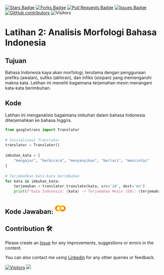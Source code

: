 <a href="https://github.com/drshahizan/special-topic-data-engineering/stargazers"><img src="https://img.shields.io/github/stars/drshahizan/special-topic-data-engineering" alt="Stars Badge"/></a>
<a href="https://github.com/drshahizan/special-topic-data-engineering/network/members"><img src="https://img.shields.io/github/forks/drshahizan/special-topic-data-engineering" alt="Forks Badge"/></a>
<a href="https://github.com/drshahizan/special-topic-data-engineering/pulls"><img src="https://img.shields.io/github/issues-pr/drshahizan/special-topic-data-engineering" alt="Pull Requests Badge"/></a>
<a href="https://github.com/drshahizan/special-topic-data-engineering/issues"><img src="https://img.shields.io/github/issues/drshahizan/special-topic-data-engineering" alt="Issues Badge"/></a>
<a href="https://github.com/drshahizan/special-topic-data-engineering/graphs/contributors"><img alt="GitHub contributors" src="https://img.shields.io/github/contributors/drshahizan/special-topic-data-engineering?color=2b9348"></a>
![Visitors](https://api.visitorbadge.io/api/visitors?path=https%3A%2F%2Fgithub.com%2Fdrshahizan%2Fspecial-topic-data-engineering&labelColor=%23d9e3f0&countColor=%23697689&style=flat)

# Latihan 2: **Analisis Morfologi Bahasa Indonesia**

## Tujuan
Bahasa Indonesia kaya akan morfologi, terutama dengan penggunaan prefiks (awalan), sufiks (akhiran), dan infiks (sisipan) yang memengaruhi makna kata. Latihan ini meneliti bagaimana terjemahan mesin menangani kata-kata berimbuhan.

## Kode
Latihan ini menganalisis bagaimana imbuhan dalam bahasa Indonesia diterjemahkan ke bahasa Inggris.

```python
from googletrans import Translator

# Inisialisasi Translator
translator = Translator()

imbuhan_kata = [
    "mengajar", "berbicara", "menyanyikan", "berlari", "mencintai"
]

# Terjemahkan kata-kata berimbuhan
for kata in imbuhan_kata:
    terjemahan = translator.translate(kata, src='id', dest='en')
    print(f"Kata Indonesia: {kata} -> Terjemahan Mesin (EN): {terjemahan.text}")
```
## Kode Jawaban: <a href="https://colab.research.google.com/drive/1HfhHhGSbxL1ftk6GCSFj5yPaHLHLiCmG?usp=sharing" ><img src="../../images/colab.png" width="36px" height="36px" ></a>


## Contribution 🛠️
Please create an [Issue](https://github.com/drshahizan/special-topic-data-engineering/issues) for any improvements, suggestions or errors in the content.

You can also contact me using [Linkedin](https://www.linkedin.com/in/drshahizan/) for any other queries or feedback.

[![Visitors](https://api.visitorbadge.io/api/visitors?path=https%3A%2F%2Fgithub.com%2Fdrshahizan&labelColor=%23697689&countColor=%23555555&style=plastic)](https://visitorbadge.io/status?path=https%3A%2F%2Fgithub.com%2Fdrshahizan)
![](https://hit.yhype.me/github/profile?user_id=81284918)
